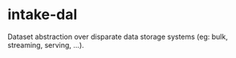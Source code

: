 # intake-dal
Dataset abstraction over disparate data storage systems (eg: bulk, streaming, serving, ...).
